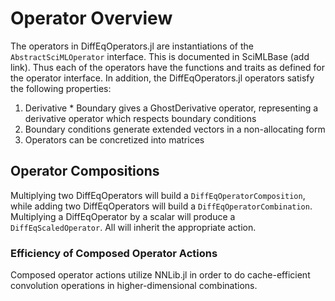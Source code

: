 # Operator Overview

The operators in DiffEqOperators.jl are instantiations of the `AbstractSciMLOperator`
interface. This is documented in SciMLBase (add link). Thus each of the operators
have the functions and traits as defined for the operator interface. In addition,
the DiffEqOperators.jl operators satisfy the following properties:

1. Derivative * Boundary gives a GhostDerivative operator, representing a
   derivative operator which respects boundary conditions
2. Boundary conditions generate extended vectors in a non-allocating form
3. Operators can be concretized into matrices

## Operator Compositions

Multiplying two DiffEqOperators will build a `DiffEqOperatorComposition`, while
adding two DiffEqOperators will build a `DiffEqOperatorCombination`. Multiplying
a DiffEqOperator by a scalar will produce a `DiffEqScaledOperator`. All
will inherit the appropriate action.

### Efficiency of Composed Operator Actions

Composed operator actions utilize NNLib.jl in order to do cache-efficient
convolution operations in higher-dimensional combinations.
